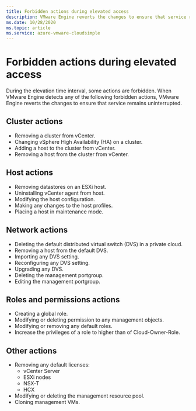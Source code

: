 ```yaml
--- 
title: Forbidden actions during elevated access
description: VMware Engine reverts the changes to ensure that service remains uninterrupted when VMware Engine detects any of the following forbidden actions.
ms.date: 10/28/2020 
ms.topic: article 
ms.service: azure-vmware-cloudsimple 
---
```


# Forbidden actions during elevated access

During the elevation time interval, some actions are forbidden. When VMware Engine detects any of the following forbidden actions, VMware Engine reverts the changes to ensure that service remains uninterrupted.

## Cluster actions

- Removing a cluster from vCenter.
- Changing vSphere High Availability (HA) on a cluster.
- Adding a host to the cluster from vCenter.
- Removing a host from the cluster from vCenter.

## Host actions

- Removing datastores on an ESXi host.
- Uninstalling vCenter agent from host.
- Modifying the host configuration.
- Making any changes to the host profiles.
- Placing a host in maintenance mode.

## Network actions

- Deleting the default distributed virtual switch (DVS) in a private cloud.
- Removing a host from the default DVS.
- Importing any DVS setting.
- Reconfiguring any DVS setting.
- Upgrading any DVS.
- Deleting the management portgroup.
- Editing the management portgroup.

## Roles and permissions actions

- Creating a global role.
- Modifying or deleting permission to any management objects.
- Modifying or removing any default roles.
- Increase the privileges of a role to higher than of Cloud-Owner-Role.

## Other actions

- Removing any default licenses:
  - vCenter Server
  - ESXi nodes
  - NSX-T
  - HCX
- Modifying or deleting the management resource pool.
- Cloning management VMs.